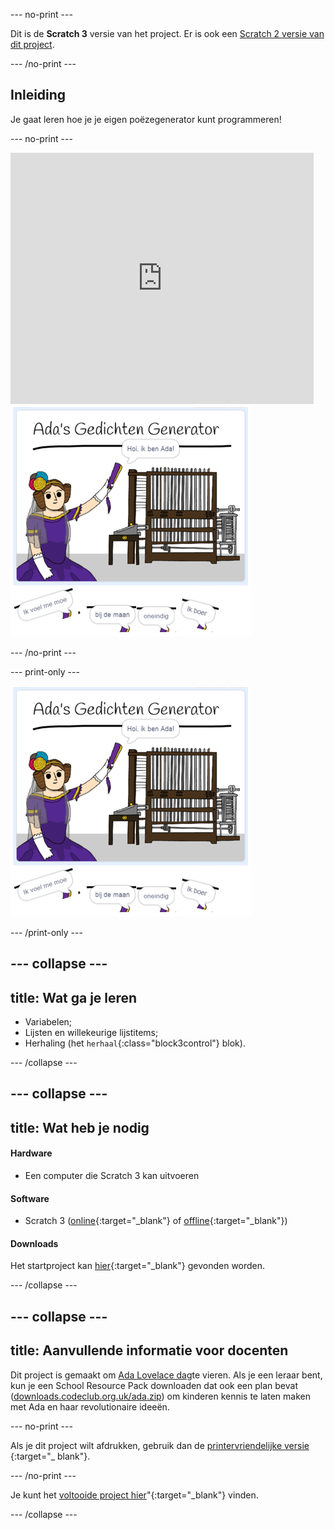 \--- no-print \---

Dit is de **Scratch 3** versie van het project. Er is ook een [Scratch 2 versie van dit project](https://projects.raspberrypi.org/en/projects/poetry-generator-scratch2).

\--- /no-print \---

## Inleiding

Je gaat leren hoe je je eigen poëzegenerator kunt programmeren!

\--- no-print \---

<div class="scratch-preview">
  <iframe allowtransparency="true" width="485" height="402" src="https://scratch.mit.edu/projects/embed/77844926/?autostart=false" frameborder="0" scrolling="no"></iframe>
  <img src="images/poetry-final.png">
</div>

\--- /no-print \---

\--- print-only \---

![game schermafbeelding](images/poetry-final.png)

\--- /print-only \---

## \--- collapse \---

## title: Wat ga je leren

+ Variabelen;
+ Lijsten en willekeurige lijstitems;
+ Herhaling (het `herhaal`{:class="block3control"} blok).

\--- /collapse \---

## \--- collapse \---

## title: Wat heb je nodig

#### Hardware

+ Een computer die Scratch 3 kan uitvoeren

#### Software

+ Scratch 3 ([online](http://rpf.io/scratchon){:target="_blank"} of [offline](http://rpf.io/scratchoff){:target="_blank"})

#### Downloads

Het startproject kan [hier](http://rpf.io/p/en/poetry-generator-go){:target="_blank"} gevonden worden.

\--- /collapse \---

## \--- collapse \---

## title: Aanvullende informatie voor docenten

Dit project is gemaakt om [Ada Lovelace dag](https://findingada.com)te vieren. Als je een leraar bent, kun je een School Resource Pack downloaden dat ook een plan bevat ([downloads.codeclub.org.uk/ada.zip](http://downloads.codeclub.org.uk/ada.zip)) om kinderen kennis te laten maken met Ada en haar revolutionaire ideeën.

\--- no-print \---

Als je dit project wilt afdrukken, gebruik dan de [printervriendelijke versie](https://projects.raspberrypi.org/en/projects/poetry-generator/print) {:target="_ blank"}.

\--- /no-print \---

Je kunt het [voltooide project hier](http://rpf.io/p/en/poetry-generator-get)"{:target="_blank"} vinden.

\--- /collapse \---